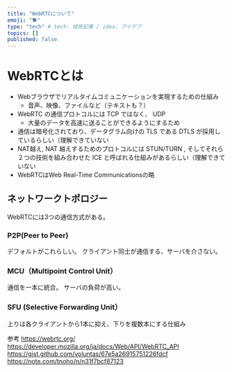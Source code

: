 ```yaml
---
title: "WebRTCについて"
emoji: "🐕"
type: "tech" # tech: 技術記事 / idea: アイデア
topics: []
published: false
---
```


# WebRTCとは
- Webブラウザでリアルタイムコミュニケーションを実現するための仕組み
  - 音声、映像、ファイルなど（テキストも？）
- WebRTC の通信プロトコルには TCP ではなく、 UDP
  - 大量のデータを高速に送ることができるようにするため
- 通信は暗号化されており、データグラム向けの TLS である DTLS が採用しているらしい（理解できていない
- NAT越え,  NAT 越えするためのプロトコルには STUN/TURN , そしてそれら２つの技術を組み合わせた ICE と呼ばれる仕組みがあるらしい（理解できていない
- WebRTCはWeb Real-Time Communicationsの略


## ネットワークトポロジー
WebRTCには3つの通信方式がある。

### P2P(Peer to Peer)
デフォルトがこれらしい。
クライアント同士が通信する、サーバを介さない。

### MCU（Multipoint Control Unit）
通信を一本に統合。
サーバの負荷が高い。


### SFU (Selective Forwarding Unit）
上りは各クライアントから1本に抑え、下りを複数本にする仕組み

参考
https://webrtc.org/
https://developer.mozilla.org/ja/docs/Web/API/WebRTC_API
https://gist.github.com/voluntas/67e5a26915751226fdcf
https://note.com/tnoho/n/n31f7bcf87123